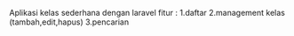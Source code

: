 Aplikasi kelas sederhana dengan laravel 
fitur :
1.daftar
2.management kelas (tambah,edit,hapus)
3.pencarian
